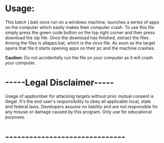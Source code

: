 # Usage:

This batch (.bat) once run on a windows machine, launches a series of apps on the computer which easily makes their computer crash. To use this file simply press the green code button on the top right corner and then press download the zip file. Once the download has finished, extract the files. Among the files is allapps.bat, which is the virus file. As soon as the target opens that file it starts opening apps on their pc and the machine crashes.

**Caution:** Do not accidentally run the file on your computer as it will crash your computer.

# -----Legal Disclaimer-----

Usage of appbomber for attacking targets without prior mutual consent is illegal. It&#39;s the end user&#39;s responsibility to obey all applicable local, state and federal laws. Developers assume no liability and are not responsible for any misuse or damage caused by this program. Only use for educational purposes.

# ------------------------------
